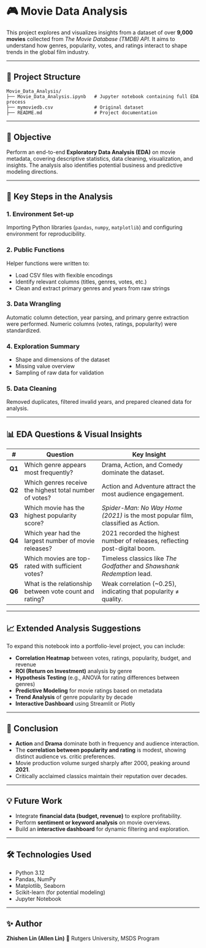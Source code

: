 # 🎮 Movie Data Analysis

This project explores and visualizes insights from a dataset of over **9,000 movies** collected from *The Movie Database (TMDB) API*.
It aims to understand how genres, popularity, votes, and ratings interact to shape trends in the global film industry.

---

## 📁 Project Structure

```
Movie_Data_Analysis/
├── Movie_Data_Analysis.ipynb   # Jupyter notebook containing full EDA process
├── mymoviedb.csv               # Original dataset
├── README.md                   # Project documentation 
```

---

## 🧠 Objective

Perform an end-to-end **Exploratory Data Analysis (EDA)** on movie metadata,
covering descriptive statistics, data cleaning, visualization, and insights.
The analysis also identifies potential business and predictive modeling directions.

---

## 🧩 Key Steps in the Analysis

### 1. Environment Set-up

Importing Python libraries (`pandas`, `numpy`, `matplotlib`) and configuring environment for reproducibility.

### 2. Public Functions

Helper functions were written to:

* Load CSV files with flexible encodings
* Identify relevant columns (titles, genres, votes, etc.)
* Clean and extract primary genres and years from raw strings

### 3. Data Wrangling

Automatic column detection, year parsing, and primary genre extraction were performed.
Numeric columns (votes, ratings, popularity) were standardized.

### 4. Exploration Summary

* Shape and dimensions of the dataset
* Missing value overview
* Sampling of raw data for validation

### 5. Data Cleaning

Removed duplicates, filtered invalid years, and prepared cleaned data for analysis.

---

## 📊 EDA Questions & Visual Insights

| #      | Question                                                | Key Insight                                                                      |
| ------ | ------------------------------------------------------- | -------------------------------------------------------------------------------- |
| **Q1** | Which genre appears most frequently?                    | Drama, Action, and Comedy dominate the dataset.                                  |
| **Q2** | Which genres receive the highest total number of votes? | Action and Adventure attract the most audience engagement.                       |
| **Q3** | Which movie has the highest popularity score?           | *Spider-Man: No Way Home (2021)* is the most popular film, classified as Action. |
| **Q4** | Which year had the largest number of movie releases?    | 2021 recorded the highest number of releases, reflecting post-digital boom.      |
| **Q5** | Which movies are top-rated with sufficient votes?       | Timeless classics like *The Godfather* and *Shawshank Redemption* lead.          |
| **Q6** | What is the relationship between vote count and rating? | Weak correlation (~0.25), indicating that popularity ≠ quality.                  |

---

## 📈 Extended Analysis Suggestions

To expand this notebook into a portfolio-level project, you can include:

* **Correlation Heatmap** between votes, ratings, popularity, budget, and revenue
* **ROI (Return on Investment)** analysis by genre
* **Hypothesis Testing** (e.g., ANOVA for rating differences between genres)
* **Predictive Modeling** for movie ratings based on metadata
* **Trend Analysis** of genre popularity by decade
* **Interactive Dashboard** using Streamlit or Plotly

---

## 🏁 Conclusion

* **Action** and **Drama** dominate both in frequency and audience interaction.
* The **correlation between popularity and rating** is modest, showing distinct audience vs. critic preferences.
* Movie production volume surged sharply after 2000, peaking around **2021**.
* Critically acclaimed classics maintain their reputation over decades.

---

## 💡 Future Work

* Integrate **financial data (budget, revenue)** to explore profitability.
* Perform **sentiment or keyword analysis** on movie overviews.
* Build an **interactive dashboard** for dynamic filtering and exploration.

---

## 🛠️ Technologies Used

* Python 3.12
* Pandas, NumPy
* Matplotlib, Seaborn
* Scikit-learn (for potential modeling)
* Jupyter Notebook

---

## ✨ Author

**Zhishen Lin (Allen Lin)**
📍 Rutgers University, MSDS Program
